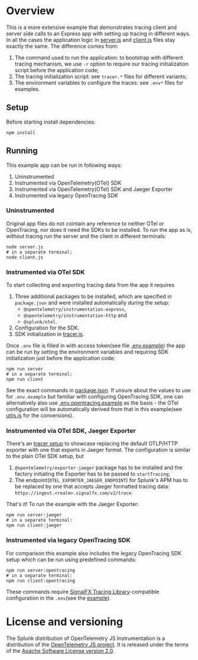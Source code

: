 # Overview

This is a more extensive example that demonstrates tracing client and server side calls to an Express app with setting up tracing in different ways.
In all the cases the application logic in  [server.js](./server.js) and [client.js](./client.js) files stay exactly the same. The difference comes from:

1. The command used to run the application: to bootstrap with different tracing mechanism, we use `-r` option to require our tracing initialization script before the application code;
2. The tracing initialization script: see `tracer.*` files for different variants;
3. The environment variables to configure the traces: see `.env*` files for examples.

## Setup

Before starting install dependencies:

```shell
npm install
```

## Running

This example app can be run in following ways:

1. Uninstrumented
2. Instrumented via OpenTelemetry(OTel) SDK
3. Instrumented via OpenTelemetry(OTel) SDK and Jaeger Exporter
4. Instrumented via legacy OpenTracing SDK

### Uninstrumented

Original app files do not cointain any reference to neither OTel or OpenTracing, nor does it need the SDKs to be installed. To run the app as is, without tracing run the server and the client in different terminals:

```shell
node server.js
# in a separate terminal:
node client.js
```

### Instrumented via OTel SDK

To start collecting and exporting tracing data from the app it requires

1. Three additional packages to be installed, which are specified in `package.json` and were installed automatically during the setup:
    - `@opentelemetry/instrumentation-express`,
    - `@opentelemetry/instrumentation-http` and
    - `@splunk/otel`.
2. Configuration for the SDK.
3. SDK initialization in [tracer.js](./tracer.js).

Once `.env` file is filled in with access token(see file [.env.example](./.env.example)) the app can be run by setting the environment variables and requiring SDK initialization just before the application code:

```shell
npm run server
# in a separate terminal:
npm run client
```

See the exact commands in [package.json](./package.json).
If unsure about the values to use for `.env.example` but familiar with configuring OpenTracing SDK, one can alternatively also use [.env.opentracing.example](./.env.opentracing.example) as the basis - the OTel configuration will be automatically derived from that in this example(see [utils.js](./utils.js) for the conversions).

### Instrumented via OTel SDK, Jaeger Exporter

There's an [tracer setup](./tracer.jaeger.js) to showcase replacing the default OTLP/HTTP exporter with one that exports in Jaeger format. The configuration is similar to the plain OTel SDK setup, but

1. `@opentelemetry/exporter-jaeger` package has to be installed and the factory initiating the Exporter has to be passed to `startTracing`;
2. The endpoint(`OTEL_EXPORTER_JAEGER_ENDPOINT`) for Splunk's APM has to be replaced by one that accepts Jaeger formatted tracing data: `https://ingest.<realm>.signalfx.com/v2/trace`.

That's it! To run the example with the Jaeger Exporter:

```shell
npm run server:jaeger
# in a separate terminal:
npm run client:jaeger
```

### Instrumented via legacy OpenTracing SDK

For comparison this example also includes the legacy OpenTracing SDK setup which can be run using predefined commands:

```shell
npm run server:opentracing
# in a separate terminal:
npm run client:opentracing
```

These commands require [SignalFX Tracing Library](https://github.com/signalfx/signalfx-nodejs-tracing)-compatible configuration in the `.env`(see the [example](./.env.opentracing.example)).

# License and versioning

The Splunk distribution of OpenTelemetry JS Instrumentation is a
distribution of the [OpenTelemetry JS project](https://github.com/open-telemetry/opentelemetry-js).
It is released under the terms of the [Apache Software License version 2.0](https://github.com/signalfx/splunk-otel-js/LICENSE).
